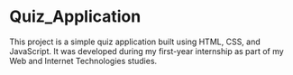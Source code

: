 # Quiz_Application
This project is a simple quiz application built using HTML, CSS, and JavaScript. It was developed during my first-year internship as part of my Web and Internet Technologies studies.
